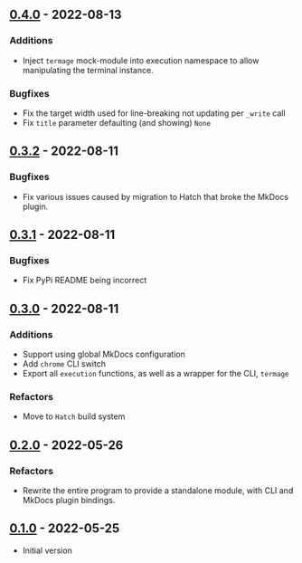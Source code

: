 ## [0.4.0] - 2022-08-13

### Additions

- Inject `termage` mock-module into execution namespace to allow manipulating the
  terminal instance.

### Bugfixes

- Fix the target width used for line-breaking not updating per `_write` call
- Fix `title` parameter defaulting (and showing) `None`

<!-- HATCH README END -->

## [0.3.2] - 2022-08-11

### Bugfixes

- Fix various issues caused by migration to Hatch that broke the MkDocs plugin.


## [0.3.1] - 2022-08-11

### Bugfixes

- Fix PyPi README being incorrect


## [0.3.0] - 2022-08-11

### Additions

- Support using global MkDocs configuration
- Add `chrome` CLI switch
- Export all `execution` functions, as well as a wrapper for the CLI, `termage`

### Refactors

- Move to `Hatch` build system


## [0.2.0] - 2022-05-26

### Refactors

- Rewrite the entire program to provide a standalone module, with CLI and MkDocs plugin bindings.


## [0.1.0] - 2022-05-25

- Initial version



<!-- HATCH URI DEFINITIONS START -->
[0.4.0]: https://github.com/bczsalba/termage/compare/0.3.2...0.4.0
[0.3.2]: https://github.com/bczsalba/termage/compare/0.3.1...0.3.2
[0.3.1]: https://github.com/bczsalba/termage/compare/0.3.0...0.3.1
[0.3.0]: https://github.com/bczsalba/termage/compare/0.2.0...0.3.0
[0.2.0]: https://github.com/bczsalba/termage/compare/0.1.0...0.2.0
[0.1.0]: https://github.com/bczsalba/termage/tree/v0.1.0
